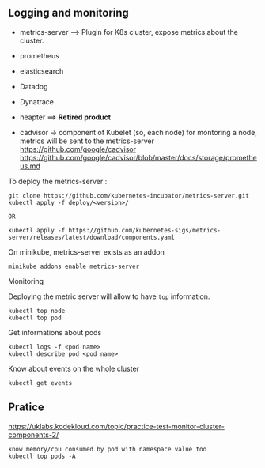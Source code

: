 ## Logging and monitoring


- metrics-server   --> Plugin for K8s cluster, expose metrics about the cluster.
- prometheus
- elasticsearch
- Datadog
- Dynatrace
- heapter ==> **Retired product**

- cadvisor -> component of Kubelet (so, each node) for montoring a node, metrics will be sent to the metrics-server
https://github.com/google/cadvisor
https://github.com/google/cadvisor/blob/master/docs/storage/prometheus.md


To deploy the metrics-server :
```
git clone https://github.com/kubernetes-incubator/metrics-server.git
kubectl apply -f deploy/<version>/

OR

kubectl apply -f https://github.com/kubernetes-sigs/metrics-server/releases/latest/download/components.yaml
```

On minikube, metrics-server exists as an addon
```
minikube addons enable metrics-server
```

Monitoring

Deploying the metric server will allow to have `top` information.

```
kubectl top node
kubectl top pod
```

Get informations about pods

```
kubectl logs -f <pod name>
kubectl describe pod <pod name>
```

Know about events on the whole cluster

```
kubectl get events
```

## Pratice

https://uklabs.kodekloud.com/topic/practice-test-monitor-cluster-components-2/

```
know memory/cpu consumed by pod with namespace value too
kubectl top pods -A
```

